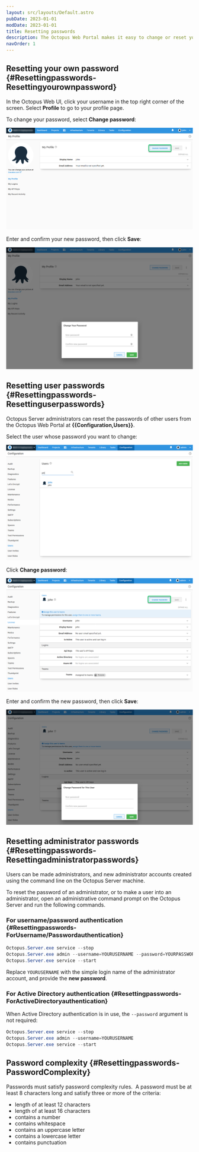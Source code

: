 ```yaml
---
layout: src/layouts/Default.astro
pubDate: 2023-01-01
modDate: 2023-01-01
title: Resetting passwords
description: The Octopus Web Portal makes it easy to change or reset your password.
navOrder: 1
---
```


## Resetting your own password {#Resettingpasswords-Resettingyourownpassword}

In the Octopus Web UI, click your username in the top right corner of the screen. Select **Profile** to go to your profile page.

To change your password, select **Change password**:

![](/docs/security/users-and-teams/images/resetpassword.png "width=500")

Enter and confirm your new password, then click **Save**:

![](/docs/security/users-and-teams/images/newpassword.png "width=500")

## Resetting user passwords {#Resettingpasswords-Resettinguserpasswords}

Octopus Server administrators can reset the passwords of other users from the Octopus Web Portal at **{{Configuration,Users}}**.

Select the user whose password you want to change:

![](/docs/security/users-and-teams/images/usersearch.png "width=500")

Click **Change password**:

![](/docs/security/users-and-teams/images/changeuserpwd.png "width=500")

Enter and confirm the new password, then click **Save**:

![](/docs/security/users-and-teams/images/userpasswordchange.png "width=500")

## Resetting administrator passwords {#Resettingpasswords-Resettingadministratorpasswords}

Users can be made administrators, and new administrator accounts created using the command line on the Octopus Server machine.

To reset the password of an administrator, or to make a user into an administrator, open an administrative command prompt on the Octopus Server and run the following commands.

### For username/password authentication {#Resettingpasswords-ForUsername/Passwordauthentication}

```powershell
Octopus.Server.exe service --stop
Octopus.Server.exe admin --username=YOURUSERNAME --password=YOURPASSWORD
Octopus.Server.exe service --start
```

Replace `YOURUSERNAME` with the simple login name of the administrator account, and provide the **new password**.

### For Active Directory authentication {#Resettingpasswords-ForActiveDirectoryauthentication}

When Active Directory authentication is in use, the `--password` argument is not required:

```powershell
Octopus.Server.exe service --stop
Octopus.Server.exe admin --username=YOURUSERNAME
Octopus.Server.exe service --start
```

## Password complexity {#Resettingpasswords-PasswordComplexity}

Passwords must satisfy password complexity rules.  A password must be at least 8 characters long and satisfy three or more of the criteria:

- length of at least 12 characters
- length of at least 16 characters
- contains a number
- contains whitespace
- contains an uppercase letter
- contains a lowercase letter
- contains punctuation
